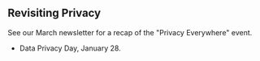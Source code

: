 ## Revisiting Privacy

See our March newsletter for a recap of the "Privacy Everywhere" event.

* Data Privacy Day, January 28.
